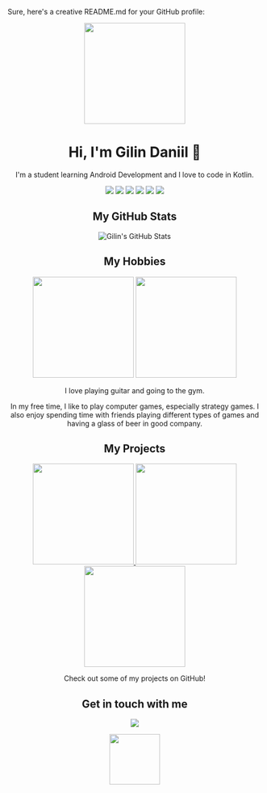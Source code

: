 Sure, here's a creative README.md for your GitHub profile:

<!-- Header -->
<p align="center">
  <img src="https://media.giphy.com/media/l46Cy1rHbQ92uuLXa/giphy.gif" height="200" width="200"/>
</p>
<!-- Introduction -->
<h1 align="center">Hi, I'm Gilin Daniil 👋</h1>
<p align="center">I'm a student learning Android Development and I love to code in Kotlin.</p>
<!-- Icons -->
<p align="center">
  <img src="https://img.icons8.com/color/48/000000/kotlin.png"/>
  <img src="https://img.icons8.com/color/48/000000/c-plus-plus-logo.png"/>
  <img src="https://img.icons8.com/color/48/000000/java-coffee-cup-logo.png"/>
  <img src="https://img.icons8.com/color/48/000000/sql.png"/>
  <img src="https://img.icons8.com/color/48/000000/c-sharp-logo.png"/>
  <img src="https://img.icons8.com/color/48/000000/python.png"/>
</p>
<!-- Git Stats -->
<h2 align="center">My GitHub Stats</h2>
<p align="center">
  <img src="https://github-readme-stats.vercel.app/api?username=danil-gilin&show_icons=true&count_private=true&include_all_commits=true&theme=dark" alt="Gilin's GitHub Stats" />
</p>
<!-- Hobbies -->
<h2 align="center">My Hobbies</h2>
<p align="center">
  <img src="https://media.giphy.com/media/11uArCoB4sM4W8/giphy.gif" height="200" width="200"/>
  <img src="https://media.giphy.com/media/l0MYyI4sg4LJnN1Ck/giphy.gif" height="200" width="200"/>
</p>
<p align="center">I love playing guitar and going to the gym.</p>
<p align="center">In my free time, I like to play computer games, especially strategy games. I also enjoy spending time with friends playing different types of games and having a glass of beer in good company.</p>
<!-- My Projects -->
<h2 align="center">My Projects</h2>
<p align="center">
  <a href="https://github.com/danil-gilin/Cinema">
    <img src="https://media.giphy.com/media/XGjmyRRIgzS9S/giphy.gif" height="200" width="200"/>
  </a>
  <a href="https://github.com/danil-gilin/project2">
    <img src="https://media.giphy.com/media/5wWf7GR2NhVdK8mC9m/giphy.gif" height="200" width="200"/>
  </a>
  <a href="https://github.com/danil-gilin/project3">
    <img src="https://media.giphy.com/media/3o7aD2EZ17sZsWgTJu/giphy.gif" height="200" width="200"/>
  </a>
</p>
<p align="center">Check out some of my projects on GitHub!</p>
<!-- Contact -->
<h2 align="center">Get in touch with me</h2>
<p align="center">
  <a href="https://t.me/Danoxi">
    <img src="https://img.icons8.com/color/48/000000/telegram-app--v5.png"/>
  </a>
</p>
<!-- Footer -->
<p align="center">
  <img src="https://media.giphy.com/media/gG6OcTSRWaSis/giphy.gif" height="100" width="100"/>
</p>
